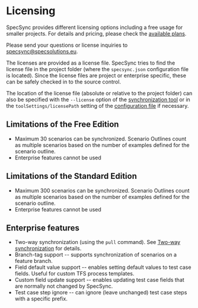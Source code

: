 # Licensing

SpecSync provides different licensing options including a free usage for smaller projects. For details and pricing, please check the [available plans](http://speclink.me/specsyncplans).

Please send your questions or license inquiries to [specsync@specsolutions.eu](mailto:specsync@specsolutions.eu).

The licenses are provided as a license file. SpecSync tries to find the license file in the project folder (where the `specsync.json` configuration file is located). Since the license files are project or enterprise specific, these can be safely checked in to the source control.

The location of the license file \(absolute or relative to the project folder\) can also be specified with the `--license` option of the [synchronization tool](usage.md) or in the `toolSettings/licensePath` setting of the [configuration file](configuration/configuration-toolsettings.md) if necessary.

## Limitations of the Free Edition

* Maximum 30 scenarios can be synchronized. Scenario Outlines count as multiple scenarios based on the number of examples defined for the scenario outline.
* Enterprise features cannot be used

## Limitations of the Standard Edition

* Maximum 300 scenarios can be synchronized. Scenario Outlines count as multiple scenarios based on the number of examples defined for the scenario outline.
* Enterprise features cannot be used

## Enterprise features

* Two-way synchronization (using the `pull` command). See [Two-way synchronization](two-way-synchronization.md) for details.
* Branch-tag support -- supports synchronization of scenarios on a feature branch.
* Field default value support -- enables setting default values to test case fields. Useful for custom TFS process templates.
* Custom field update support -- enables updating test case fields that are normally not changed by SpecSync.
* Test case step ignore -- can ignore (leave unchanged) test case steps with a specific prefix.

